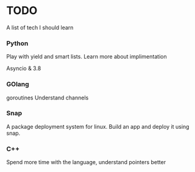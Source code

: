 # TODO
A list of tech I should learn

### Python
Play with yield and smart lists. Learn more about implimentation

Asyncio & 3.8

### GOlang
goroutines
Understand channels

### Snap
A package deployment system for linux. Build an app and deploy it using snap.

### C++
Spend more time with the language, understand pointers better
